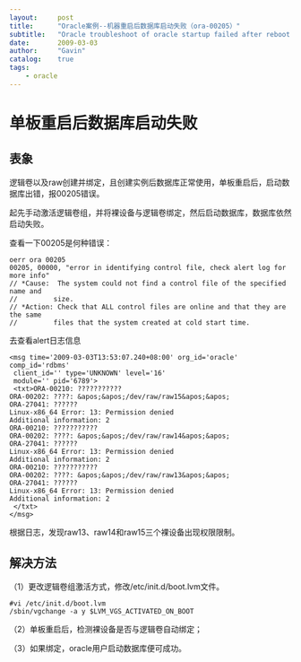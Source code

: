 ```yaml
---
layout:     post
title:      "Oracle案例--机器重启后数据库启动失败（ora-00205）"
subtitle:   "Oracle troubleshoot of oracle startup failed after reboot machine"
date:       2009-03-03
author:     "Gavin"
catalog:    true
tags:
    - oracle
---
```


# 单板重启后数据库启动失败

## 表象

逻辑卷以及raw创建并绑定，且创建实例后数据库正常使用，单板重启后，启动数据库出错，报00205错误。

起先手动激活逻辑卷组，并将裸设备与逻辑卷绑定，然后启动数据库，数据库依然启动失败。

查看一下00205是何种错误：

```
oerr ora 00205
00205, 00000, "error in identifying control file, check alert log for more info"
// *Cause:  The system could not find a control file of the specified name and
//         size.
// *Action: Check that ALL control files are online and that they are the same
//         files that the system created at cold start time.
```

去查看alert日志信息

```
<msg time='2009-03-03T13:53:07.240+08:00' org_id='oracle' comp_id='rdbms'
 client_id='' type='UNKNOWN' level='16'
 module='' pid='6789'>
 <txt>ORA-00210: ???????????
ORA-00202: ????: &apos;&apos;/dev/raw/raw15&apos;&apos;
ORA-27041: ??????
Linux-x86_64 Error: 13: Permission denied
Additional information: 2
ORA-00210: ???????????
ORA-00202: ????: &apos;&apos;/dev/raw/raw14&apos;&apos;
ORA-27041: ??????
Linux-x86_64 Error: 13: Permission denied
Additional information: 2
ORA-00210: ???????????
ORA-00202: ????: &apos;&apos;/dev/raw/raw13&apos;&apos;
ORA-27041: ??????
Linux-x86_64 Error: 13: Permission denied
Additional information: 2
 </txt>
</msg>
```

根据日志，发现raw13、raw14和raw15三个裸设备出现权限限制。

## 解决方法

（1）更改逻辑卷组激活方式，修改/etc/init.d/boot.lvm文件。

```
#vi /etc/init.d/boot.lvm
/sbin/vgchange -a y $LVM_VGS_ACTIVATED_ON_BOOT
```
  
（2）单板重启后，检测裸设备是否与逻辑卷自动绑定；

（3）如果绑定，oracle用户启动数据库便可成功。

